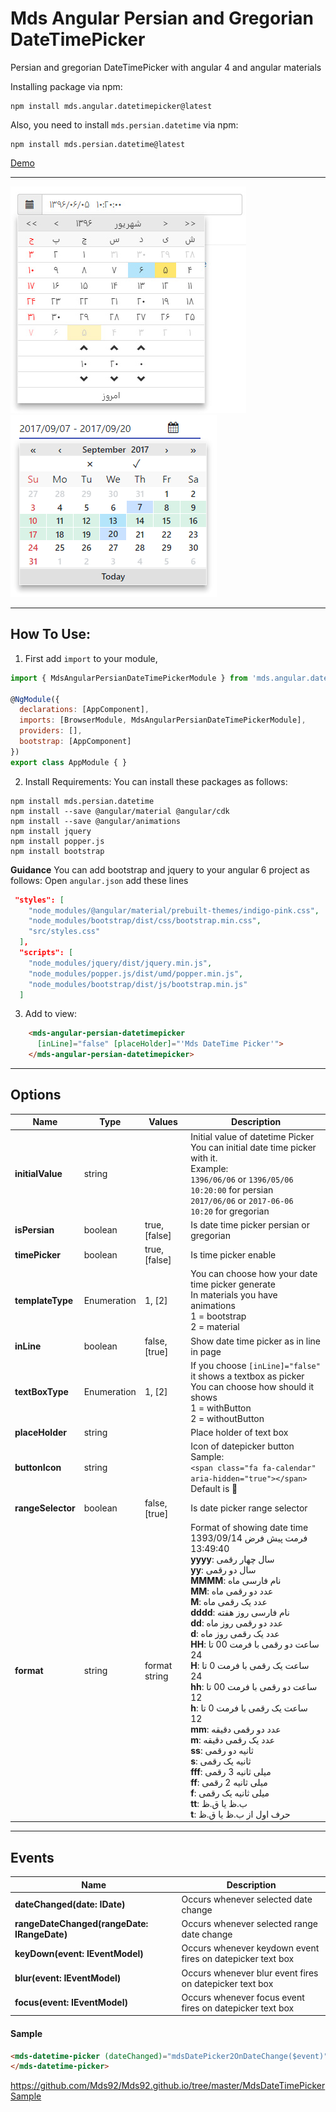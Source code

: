 # Mds Angular Persian and Gregorian DateTimePicker
Persian and gregorian DateTimePicker with angular 4 and angular materials

Installing package via npm:
```
npm install mds.angular.datetimepicker@latest
```
Also, you need to install `mds.persian.datetime` via npm:
```
npm install mds.persian.datetime@latest
```

[Demo](https://mds92.github.io/MdsDateTimePickerSample/sample/)

------------------------------------------

![Mds Angular Persian and Gregorian DateTimePicker](https://raw.githubusercontent.com/Mds92/Mds92.github.io/master/MdsDateTimePickerSample/images/Angular-Persian-Date-Time-Picker-1.jpg)
![Mds Angular Persian and Gregorian DateTimePicker](https://raw.githubusercontent.com/Mds92/Mds92.github.io/master/MdsDateTimePickerSample/images/Angular-Persian-Date-Time-Picker-2.jpg)

------------------------------------------
## How To Use:
1. First add `import` to your module,
```javascript
import { MdsAngularPersianDateTimePickerModule } from 'mds.angular.datetimepicker';

@NgModule({
  declarations: [AppComponent],
  imports: [BrowserModule, MdsAngularPersianDateTimePickerModule],
  providers: [], 
  bootstrap: [AppComponent]
})
export class AppModule { }
```
2. Install Requirements:
You can install these packages as follows:
```
npm install mds.persian.datetime
npm install --save @angular/material @angular/cdk
npm install --save @angular/animations
npm install jquery
npm install popper.js
npm install bootstrap
```
**Guidance**
You can add bootstrap and jquery to your angular 6 project as follows:
Open `angular.json`
add these lines
```json
 "styles": [
    "node_modules/@angular/material/prebuilt-themes/indigo-pink.css",
    "node_modules/bootstrap/dist/css/bootstrap.min.css",
    "src/styles.css"
  ],
  "scripts": [
    "node_modules/jquery/dist/jquery.min.js",
    "node_modules/popper.js/dist/umd/popper.min.js",
    "node_modules/bootstrap/dist/js/bootstrap.min.js"
  ]
```

3. Add to view:
```html
    <mds-angular-persian-datetimepicker      
      [inLine]="false" [placeHolder]="'Mds DateTime Picker'"> 
    </mds-angular-persian-datetimepicker>
```

------------------------------------------

## Options

| Name        | Type           | Values            | Description  |
--------------|----------------|-------------------|--------------|
**initialValue** | string |  | Initial value of datetime Picker<br> You can initial date time picker with it.<br> Example:<br> `1396/06/06` or `1396/05/06  10:20:00` for persian<br> `2017/06/06` or `2017-06-06  10:20` for gregorian 
**isPersian** | boolean | true, [false] | Is date time picker persian or gregorian
**timePicker** | boolean | true, [false] | Is time picker enable
**templateType** | Enumeration | 1, [2] | You can choose how your date time picker generate<br>In materials you have animations<br> 1 = bootstrap <br> 2 = material
**inLine** | boolean | false, [true] | Show date time picker as in line in page
**textBoxType** | Enumeration | 1, [2] | If you choose `[inLine]="false"` it shows a textbox as picker<br>You can choose how should it shows <br> 1 = withButton <br> 2 = withoutButton
**placeHolder** | string | | Place holder of text box
**buttonIcon** | string | | Icon of datepicker button<br>Sample:<br> `<span class="fa fa-calendar" aria-hidden="true"></span>` <br> Default is 📅<br>
**rangeSelector** | boolean | false, [true] | Is date picker range selector
**format** | string | format string | Format of showing date time <br> فرمت پیش فرض 1393/09/14   13:49:40 <br> **yyyy**: سال چهار رقمی <br> **yy**: سال دو رقمی <br> **MMMM**: نام فارسی ماه <br> **MM**: عدد دو رقمی ماه <br> **M**: عدد یک رقمی ماه <br> **dddd**: نام فارسی روز هفته <br> **dd**: عدد دو رقمی روز ماه <br> **d**: عدد یک رقمی روز ماه <br> **HH**: ساعت دو رقمی با فرمت 00 تا 24 <br> **H**: ساعت یک رقمی با فرمت 0 تا 24 <br> **hh**: ساعت دو رقمی با فرمت 00 تا 12 <br> **h**: ساعت یک رقمی با فرمت 0 تا 12 <br> **mm**: عدد دو رقمی دقیقه <br> **m**: عدد یک رقمی دقیقه <br> **ss**: ثانیه دو رقمی <br> **s**: ثانیه یک رقمی <br> **fff**: میلی ثانیه 3 رقمی <br> **ff**: میلی ثانیه 2 رقمی <br> **f**: میلی ثانیه یک رقمی <br> **tt**: ب.ظ یا ق.ظ <br> **t**: حرف اول از ب.ظ یا ق.ظ <br> 

------------------------------------------

## Events

| Name        | Description  |
--------------|--------------|
**dateChanged(date: IDate)** | Occurs whenever selected date change
**rangeDateChanged(rangeDate: IRangeDate)** | Occurs whenever selected range date change
**keyDown(event: IEventModel)** | Occurs whenever keydown event fires on datepicker text box
**blur(event: IEventModel)** | Occurs whenever blur event fires on datepicker text box
**focus(event: IEventModel)** | Occurs whenever focus event fires on datepicker text box

#### Sample

```html
<mds-datetime-picker (dateChanged)="mdsDatePicker2OnDateChange($event)" (rangeDateChanged)="mdsDatePicker1OnDateRangeChange($event)"  [isPersian]="false" [templateType]="1" [rangeSelector]="true">
</mds-datetime-picker>
```

https://github.com/Mds92/Mds92.github.io/tree/master/MdsDateTimePickerSample
